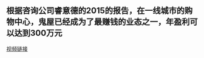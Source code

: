 ## 根据咨询公司睿意德的2015的报告，在一线城市的购物中心，鬼屋已经成为了最赚钱的业态之一，年盈利可以达到300万元
[视频链接](https://www.bilibili.com/video/BV1hp411R79J?from=search&seid=12033879028164633118)
